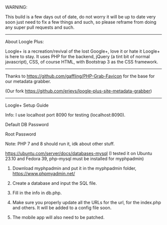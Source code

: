 
WARNING:

This build is a few days out of date, do not worry it will be up to date very soon
just need to fix a few things and such, so please reframe from doing any super
pull requests and such.

<hr>

About Loogle Plus:

Loogle+ is a recreation/revival of the lost Google+, love it or hate it Loogle+ is here to stay.
It uses PHP for the backend, jQuery (a tint bit of normal javascript), CSS, of course HTML,
with Bootstrap 3 as the CSS framework.

<hr>

Thanks to https://github.com/gaffling/PHP-Grab-Favicon for the base for our metadata grabber.

(Our fork https://github.com/erievs/loogle-plus-site-metadata-grabber)

<hr>

Loogle+ Setup Guide

Info: I use localhost port 8090 for testing (localhost:8090).

Default DB Password

Root
Password

Note: PHP 7 and 8 should run it, idk about other stuff.

https://ubuntu.com/server/docs/databases-mysql (I tested it on Ubuntu 23.10 and Fedora 39, php-mysql must be installed for myphpadmin)

1. Download myphpadmin and put it in the myphpadmin folder, https://www.phpmyadmin.net/

2. Create a database and input the SQL file.

3. Fill in the info in db.php.

4. Make sure you properly update all the URLs for the url, for the index.php and others. It will be added to a config file soon.

5. The mobile app will also need to be patched.
